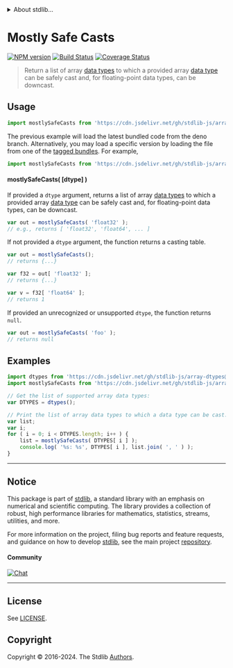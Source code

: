 <!--

@license Apache-2.0

Copyright (c) 2024 The Stdlib Authors.

Licensed under the Apache License, Version 2.0 (the "License");
you may not use this file except in compliance with the License.
You may obtain a copy of the License at

   http://www.apache.org/licenses/LICENSE-2.0

Unless required by applicable law or agreed to in writing, software
distributed under the License is distributed on an "AS IS" BASIS,
WITHOUT WARRANTIES OR CONDITIONS OF ANY KIND, either express or implied.
See the License for the specific language governing permissions and
limitations under the License.

-->


<details>
  <summary>
    About stdlib...
  </summary>
  <p>We believe in a future in which the web is a preferred environment for numerical computation. To help realize this future, we've built stdlib. stdlib is a standard library, with an emphasis on numerical and scientific computation, written in JavaScript (and C) for execution in browsers and in Node.js.</p>
  <p>The library is fully decomposable, being architected in such a way that you can swap out and mix and match APIs and functionality to cater to your exact preferences and use cases.</p>
  <p>When you use stdlib, you can be absolutely certain that you are using the most thorough, rigorous, well-written, studied, documented, tested, measured, and high-quality code out there.</p>
  <p>To join us in bringing numerical computing to the web, get started by checking us out on <a href="https://github.com/stdlib-js/stdlib">GitHub</a>, and please consider <a href="https://opencollective.com/stdlib">financially supporting stdlib</a>. We greatly appreciate your continued support!</p>
</details>

# Mostly Safe Casts

[![NPM version][npm-image]][npm-url] [![Build Status][test-image]][test-url] [![Coverage Status][coverage-image]][coverage-url] <!-- [![dependencies][dependencies-image]][dependencies-url] -->

> Return a list of array [data types][@stdlib/array/dtypes] to which a provided array [data type][@stdlib/array/dtypes] can be safely cast and, for floating-point data types, can be downcast.

<!-- Section to include introductory text. Make sure to keep an empty line after the intro `section` element and another before the `/section` close. -->

<section class="intro">

</section>

<!-- /.intro -->

<!-- Package usage documentation. -->



<section class="usage">

## Usage

```javascript
import mostlySafeCasts from 'https://cdn.jsdelivr.net/gh/stdlib-js/array-mostly-safe-casts@deno/mod.js';
```
The previous example will load the latest bundled code from the deno branch. Alternatively, you may load a specific version by loading the file from one of the [tagged bundles](https://github.com/stdlib-js/array-mostly-safe-casts/tags). For example,

```javascript
import mostlySafeCasts from 'https://cdn.jsdelivr.net/gh/stdlib-js/array-mostly-safe-casts@v0.1.0-deno/mod.js';
```

#### mostlySafeCasts( \[dtype] )

If provided a `dtype` argument, returns a list of array [data types][@stdlib/array/dtypes] to which a provided array [data type][@stdlib/array/dtypes] can be safely cast and, for floating-point data types, can be downcast.

```javascript
var out = mostlySafeCasts( 'float32' );
// e.g., returns [ 'float32', 'float64', ... ]
```

If not provided a `dtype` argument, the function returns a casting table.

```javascript
var out = mostlySafeCasts();
// returns {...}

var f32 = out[ 'float32' ];
// returns {...}

var v = f32[ 'float64' ];
// returns 1
```

If provided an unrecognized or unsupported `dtype`, the function returns `null`.

```javascript
var out = mostlySafeCasts( 'foo' );
// returns null
```

</section>

<!-- /.usage -->

<!-- Package usage notes. Make sure to keep an empty line after the `section` element and another before the `/section` close. -->

<section class="notes">

</section>

<!-- /.notes -->

<!-- Package usage examples. -->

<section class="examples">

## Examples

<!-- eslint no-undef: "error" -->

```javascript
import dtypes from 'https://cdn.jsdelivr.net/gh/stdlib-js/array-dtypes@deno/mod.js';
import mostlySafeCasts from 'https://cdn.jsdelivr.net/gh/stdlib-js/array-mostly-safe-casts@deno/mod.js';

// Get the list of supported array data types:
var DTYPES = dtypes();

// Print the list of array data types to which a data type can be cast...
var list;
var i;
for ( i = 0; i < DTYPES.length; i++ ) {
    list = mostlySafeCasts( DTYPES[ i ] );
    console.log( '%s: %s', DTYPES[ i ], list.join( ', ' ) );
}
```

</section>

<!-- /.examples -->

<!-- Section to include cited references. If references are included, add a horizontal rule *before* the section. Make sure to keep an empty line after the `section` element and another before the `/section` close. -->

<section class="references">

</section>

<!-- /.references -->

<!-- Section for related `stdlib` packages. Do not manually edit this section, as it is automatically populated. -->

<section class="related">

</section>

<!-- /.related -->

<!-- Section for all links. Make sure to keep an empty line after the `section` element and another before the `/section` close. -->


<section class="main-repo" >

* * *

## Notice

This package is part of [stdlib][stdlib], a standard library with an emphasis on numerical and scientific computing. The library provides a collection of robust, high performance libraries for mathematics, statistics, streams, utilities, and more.

For more information on the project, filing bug reports and feature requests, and guidance on how to develop [stdlib][stdlib], see the main project [repository][stdlib].

#### Community

[![Chat][chat-image]][chat-url]

---

## License

See [LICENSE][stdlib-license].


## Copyright

Copyright &copy; 2016-2024. The Stdlib [Authors][stdlib-authors].

</section>

<!-- /.stdlib -->

<!-- Section for all links. Make sure to keep an empty line after the `section` element and another before the `/section` close. -->

<section class="links">

[npm-image]: http://img.shields.io/npm/v/@stdlib/array-mostly-safe-casts.svg
[npm-url]: https://npmjs.org/package/@stdlib/array-mostly-safe-casts

[test-image]: https://github.com/stdlib-js/array-mostly-safe-casts/actions/workflows/test.yml/badge.svg?branch=v0.1.0
[test-url]: https://github.com/stdlib-js/array-mostly-safe-casts/actions/workflows/test.yml?query=branch:v0.1.0

[coverage-image]: https://img.shields.io/codecov/c/github/stdlib-js/array-mostly-safe-casts/main.svg
[coverage-url]: https://codecov.io/github/stdlib-js/array-mostly-safe-casts?branch=main

<!--

[dependencies-image]: https://img.shields.io/david/stdlib-js/array-mostly-safe-casts.svg
[dependencies-url]: https://david-dm.org/stdlib-js/array-mostly-safe-casts/main

-->

[chat-image]: https://img.shields.io/gitter/room/stdlib-js/stdlib.svg
[chat-url]: https://app.gitter.im/#/room/#stdlib-js_stdlib:gitter.im

[stdlib]: https://github.com/stdlib-js/stdlib

[stdlib-authors]: https://github.com/stdlib-js/stdlib/graphs/contributors

[umd]: https://github.com/umdjs/umd
[es-module]: https://developer.mozilla.org/en-US/docs/Web/JavaScript/Guide/Modules

[deno-url]: https://github.com/stdlib-js/array-mostly-safe-casts/tree/deno
[deno-readme]: https://github.com/stdlib-js/array-mostly-safe-casts/blob/deno/README.md
[umd-url]: https://github.com/stdlib-js/array-mostly-safe-casts/tree/umd
[umd-readme]: https://github.com/stdlib-js/array-mostly-safe-casts/blob/umd/README.md
[esm-url]: https://github.com/stdlib-js/array-mostly-safe-casts/tree/esm
[esm-readme]: https://github.com/stdlib-js/array-mostly-safe-casts/blob/esm/README.md
[branches-url]: https://github.com/stdlib-js/array-mostly-safe-casts/blob/main/branches.md

[stdlib-license]: https://raw.githubusercontent.com/stdlib-js/array-mostly-safe-casts/main/LICENSE

[@stdlib/array/dtypes]: https://github.com/stdlib-js/array-dtypes/tree/deno

</section>

<!-- /.links -->
